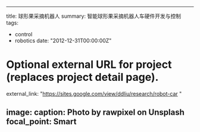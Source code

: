 

---
title: 球形果采摘机器人
summary: 智能球形果采摘机器人车硬件开发与控制
tags:
- control
- robotics
date: "2012-12-31T00:00:00Z"

# Optional external URL for project (replaces project detail page).
external_link: "https://sites.google.com/view/ddliu/research/robot-car "

image:
  caption: Photo by rawpixel on Unsplash
  focal_point: Smart
---